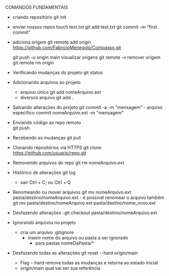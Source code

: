 COMANDOS FUNDAMENTAIS

- criando repositório
    git init

- enviar nossos repos
    touch text.txt
    git add text.txt
    git commit -m "first commit"
- adiciona origem
    git remote add origin https://github.com/FabricioMenegolo/Compasso.git
    
    git push -u origin main
            visualizar origens
            git remote -v
        remover origem
            git remote rm origin

- Verificando mudanças do projeto
    git status

- Adicionando arquivos ao projeto
    - arquivo único
        git add nomeArquivo.ext
    - diversos arquivo
        git add .

- Salvando alterações do projeto
    git commit -a -m "mensagem"
        - arquivo especifico
            commit nomeArquivo.ext -m "mensagem"
            
- Enviando código ao repo remoto    
    git push

- Recebendo as mudanças
    git pull

- Clonando repositórios via HTTPS
    git clone https://github.com/usuario/repo.git

- Removendo arquivos do repo
    git rm nomeArquivo.ext

- Histórico de alterações
    git log
    - sair
        Ctrl + C; ou
        Ctrl + Q


- Renomeando ou mover arquivos
    git mv nomeArquivo.ext pasta/destino/nomeArquivo.ext
        - é possivel renomear o arquivo também
            git mv pasta/destino/nomeArquivo.ext pasta/destino/nome_novo.ext

- Desfazendo alterações
    -git checkout pasta/destino/nomeArquivo.ext

- Ignorando arquivos no projeto
    - cria um arquivo
        .gitignore
        - inserir nome do arquivo ou pasta a ser ignorado
            - para pastas
                nomeDaPasta/*

- Desfazendo todas as alterações
    git reset --hard origin/main
    - Flag --hard
        remove todas as mudanças e retorna ao estado inicial
    - origin/main
        qual vai ser sua referência
